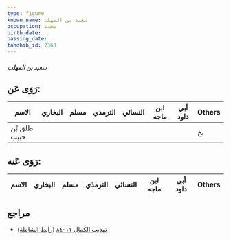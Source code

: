 ```yaml
---
type: figure
known_name: سَعِيد بن المهلب
occupation: محدث
birth_date:
passing_date:
tahdhib_id: 2363
---
```

##### سعيد بن المهلب

## رَوَى عَن:
| الاسم        | البخاري | مسلم | الترمذي | النسائي | ابن ماجه | أبي داود | Others |
| ------------ | ------- | ---- | ------- | ------- | -------- | -------- | ------ |
| طلق بْن حبيب |         |      |         |         |          |          | بخ     |
## رَوَى عَنه:
| الاسم | البخاري | مسلم | الترمذي | النسائي | ابن ماجه | أبي داود | Others |
| ----- | ------- | ---- | ------- | ------- | -------- | -------- | ------ |
## مراجع
- [تهذيب الكمال ١١-٨٤](obsidian://open?vault=Tahdhib-al-Kamal&file=Figures/٢٣٦٣-سعيد%20بن%20المهلب) ([رابط الشاملة](https://shamela.ws/book/3722/5404))